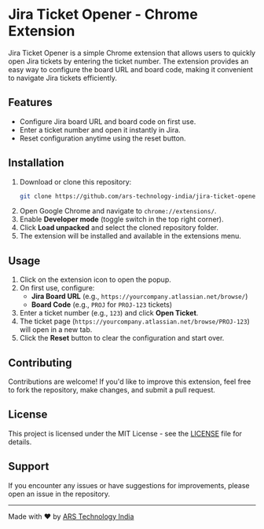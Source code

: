 # Jira Ticket Opener - Chrome Extension

Jira Ticket Opener is a simple Chrome extension that allows users to quickly open Jira tickets by entering the ticket number. The extension provides an easy way to configure the board URL and board code, making it convenient to navigate Jira tickets efficiently.

## Features
- Configure Jira board URL and board code on first use.
- Enter a ticket number and open it instantly in Jira.
- Reset configuration anytime using the reset button.

## Installation
1. Download or clone this repository:
   ```sh
   git clone https://github.com/ars-technology-india/jira-ticket-opener.git
   ```
2. Open Google Chrome and navigate to `chrome://extensions/`.
3. Enable **Developer mode** (toggle switch in the top right corner).
4. Click **Load unpacked** and select the cloned repository folder.
5. The extension will be installed and available in the extensions menu.

## Usage
1. Click on the extension icon to open the popup.
2. On first use, configure:
   - **Jira Board URL** (e.g., `https://yourcompany.atlassian.net/browse/`)
   - **Board Code** (e.g., `PROJ` for `PROJ-123` tickets)
3. Enter a ticket number (e.g., `123`) and click **Open Ticket**.
4. The ticket page (`https://yourcompany.atlassian.net/browse/PROJ-123`) will open in a new tab.
5. Click the **Reset** button to clear the configuration and start over.

## Contributing
Contributions are welcome! If you'd like to improve this extension, feel free to fork the repository, make changes, and submit a pull request.

## License
This project is licensed under the MIT License - see the [LICENSE](LICENSE) file for details.

## Support
If you encounter any issues or have suggestions for improvements, please open an issue in the repository.

---

Made with ❤️ by [ARS Technology India](https://github.com/ars-technology-india)

